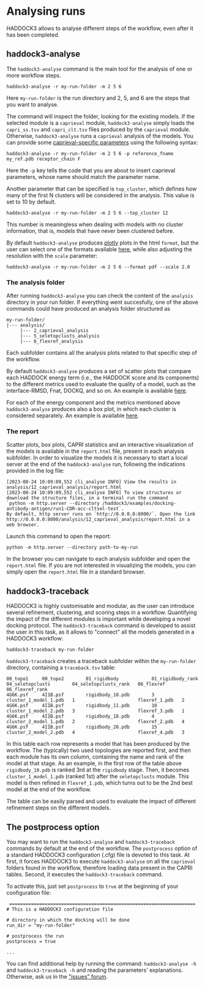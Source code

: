 # Analysing runs

HADDOCK3 allows to analyse different steps of the workflow, even after it has been completed.

## haddock3-analyse

The `haddock3-analyse` command is the main tool for the analysis of one or more workflow steps.

```
haddock3-analyse -r my-run-folder -m 2 5 6
```

Here `my-run-folder` is the run directory and 2, 5, and 6 are the steps that you want to analyse.

The command will inspect the folder, looking for the existing models. If the selected module is 
a `caprieval` module, `haddock3-analyse` simply loads the `capri_ss.tsv` and `capri_clt.tsv` files
produced by the `caprieval` module. Otherwise, `haddock3-analyse` runs a `caprieval` analysis of the models.
You can provide some [caprieval-specific parameters](https://github.com/haddocking/haddock3/blob/main/src/haddock/modules/analysis/caprieval/defaults.yaml)
using the following syntax:

```
haddock3-analyse -r my-run-folder -m 2 5 6 -p reference_fname my_ref.pdb receptor_chain F
```

Here the `-p` key tells the code that you are about to insert caprieval parameters, whose name should match the parameter name.

Another parameter that can be specified is `top_cluster`, which defines how many of the first N clusters will be considered in the analysis.
This value is set to 10 by default.

```
haddock3-analyse -r my-run-folder -m 2 5 6 --top_cluster 12
```

This number is meaningless when dealing with models with no cluster information, that is, models that have never been clustered before.

By default `haddock3-analyse` produces [plotly](https://plotly.com/python/) plots in the html `format`, but the user can select 
one of the formats available [here](https://plotly.github.io/plotly.py-docs/generated/plotly.io.write_image.html), 
while also adjusting the resolution with the `scale` parameter:

```
haddock3-analyse -r my-run-folder -m 2 5 6 --format pdf --scale 2.0
```

### The analysis folder

After running `haddock3-analyse` you can check the content of the `analysis` directory in your run folder.
If everything went succesfully, one of the above commands could have produced an analysis folder structured as

```
my-run-folder/
|--- analysis/
     |--- 2_caprieval_analysis
     |--- 5_seletopclusts_analysis
     |--- 6_flexref_analysis
```

Each subfolder contains all the analysis plots related to that specific step of the workflow.

By default `haddock3-analyse` produces a set of scatter plots that compare each HADDOCK energy term 
(i.e., the HADDOCK score and its components) to the different metrics used to evaluate the quality of a model,
such as the interface-RMSD, Fnat, DOCKQ, and so on. An example is available [here](../figs/irmsd_score.html).

For each of the energy component and the metrics mentioned above `haddock3-analyse` produces also a box plot, in which each cluster 
is considered separately. An example is available [here]().

### The report

Scatter plots, box plots, CAPRI statistics and an interactive visualization of the models is available in the `report.html` file, present
in each analysis subfolder. In order to visualize the models it is necessary to start a local server at the end of the `haddock3-analyse` run,
following the indications provided in the log file:

```
[2023-08-24 10:09:09,552 cli_analyse INFO] View the results in analysis/12_caprieval_analysis/report.html
[2023-08-24 10:09:09,552 cli_analyse INFO] To view structures or download the structure files, in a terminal run the command
`python -m http.server --directory /haddock3/examples/docking-antibody-antigen/run1-CDR-acc-cltsel-test`.
By default, http server runs on `http://0.0.0.0:8000/`. Open the link
http://0.0.0.0:8000/analysis/12_caprieval_analysis/report.html in a web browser.
```

Launch this command to open the report:
```
python -m http.server --directory path-to-my-run
```

In the browser you can navigate to each analysis subfolder and open the `report.html` file. If you are not interested in
visualizing the models, you can simply open the `report.html` file in a standard browser.

## haddock3-traceback

HADDOCK3 is highly customisable and modular, as the user can introduce several refinement, clustering, and scoring steps in a workflow.
Quantifying the impact of the different modules is important while developing a novel docking protocol. The `haddock3-traceback` command
is developed to assist the user in this task, as it allows to "connect" all the models generated in a HADDOCK3 workflow:

```
haddock3-traceback my-run-folder
```

`haddock3-traceback` creates a traceback subfolder within the `my-run-folder` directory, containing a `traceback.tsv` table:

```
00_topo1     00_topo2        01_rigidbody            01_rigidbody_rank       04_seletopclusts        04_seletopclusts_rank   06_flexref      06_flexref_rank 
4G6K.psf     4I1B.psf        rigidbody_10.pdb        3                       cluster_1_model_1.pdb   1                       flexref_1.pdb   2       
4G6K.psf     4I1B.psf        rigidbody_11.pdb        10                      cluster_1_model_2.pdb   3                       flexref_3.pdb   1       
4G6K.psf     4I1B.psf        rigidbody_18.pdb        4                       cluster_2_model_1.pdb   2                       flexref_2.pdb   4      
4G6K.psf     4I1B.psf        rigidbody_20.pdb        15                      cluster_2_model_2.pdb   4                       flexref_4.pdb   3       
```

In this table each row represents a model that has been produced by the workflow. The (typically) two used topologies are reported first,
and then each module has its own column, containing the name and rank of the model at that stage. As an example, in the first row of the
table above `rigidbody_10.pdb` is ranked 3rd at the `rigidbody` stage. Then, it becomes `cluster_1_model_1.pdb` (ranked 1st) after 
the `seletopclusts` module. This model is then refined in `flexref_1.pdb`, which turns out to be the 2nd best model at the end of the workflow.

The table can be easily parsed and used to evaluate the impact of different refinement steps on the different models.

## The postprocess option

You may want to run the `haddock3-analyse` and `haddock3-traceback` commands by default at the end of the workflow.
The `postprocess` option of a standard HADDOCK3 configuration (.cfg) file is devoted to this task. At first, it forces HADDOCK3 
to execute `haddock3-analyse` on all the `caprieval` folders found in the workflow, therefore loading data present in the CAPRI tables.
Second, it executes the `haddock3-traceback` command.

To activate this, just set `postprocess` to `true` at the beginning of your configuration file:

```
 ====================================================================
# This is a HADDOCK3 configuration file

# directory in which the docking will be done
run_dir = "my-run-folder"

# postprocess the run
postprocess = true

...
```

You can find additional help by running the command: `haddock3-analyse -h` and `haddock3-traceback -h` and reading
the parameters' explanations. Otherwise, ask us in the ["issues" forum](https://github.com/haddocking/haddock3/issues).

